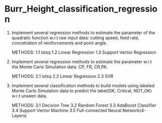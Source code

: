 # Burr_Height_classification_regression

1. Implement several regression methods to estimate the parameter of the quadratic function w.r.t raw input data: cutting speed, 
   feed rate, concetration of reinforcements and point angle.
   
   METHODS: 
      1.1 lstsq
      1.2 Linear Regression
      1.3 Support Vector Regression

2. Implement several regression methods to estimate the parameter w.r.t the Monte Carlo Simulation data: CP, FR, CR,PA.
   
   METHODS:
      2.1 lstsq
      2.2 Linear Regression
      2.3 SVR
3. Implement several classification methods to build models using labeled Monte Carlo Simulation data to predict the label(OK, Critical, NOT_OK) 
   w.r.t unseen data.
   
   METHODS:
      3.1 Decision Tree
      3.2 Random Forest
      3.3 AdaBoost Classifier
      3.4 Support Vector Machine 
      3.5 Full-connected Neural Network(4-Layers)
